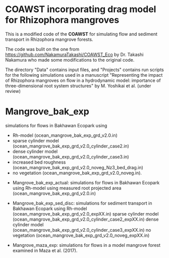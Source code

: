 # COAWST incorporating drag model for Rhizophora mangroves

This is a modified code of the **COAWST** for simulating flow and sediment transport in Rhizophora mangrove forests. 
 
The code was bulit on the one from <https://github.com/NakamuraTakashi/COAWST_Eco> by Dr. Takashi Nakamura who made some modifications to the original code.  

The directory "Data" contains input files, and "Projects" contains run scripts for the following simulations used in a manuscript "Representing the impact of Rhizophora mangroves on flow in a hydrodynamic model: importance of three-dimensional root system structures" by M. Yoshikai et al. (under review)

# Mangrove_bak_exp

simulations for flows in Bakhawan Ecopark using 
* Rh-model (ocean_mangrove_bak_exp_grd_v2.0.in)
* sparse cylinder model (ocean_mangrove_bak_exp_grd_v2.0_cylinder_case2.in)
* dense cylinder model (ocean_mangrove_bak_exp_grd_v2.0_cylinder_case3.in)
* increased bed roughness (ocean_mangrove_bak_exp_grd_v2.0_noveg_Nz3_bed_drag.in)
* no vegetation (ocean_mangrove_bak_exp_grd_v2.0_noveg.in).

- Mangrove_bak_exp_actual: simulations for flows in Bakhawan Ecopark using
  Rh-model using measured root projected area (ocean_mangrove_bak_exp_grd_v2.0.in)

- Mangrove_bak_exp_sed_disc: simulations for sediment transport in Bakhawan Ecopark using
  Rh-model (ocean_mangrove_bak_exp_grd_v2.0_expXX.in)
  sparse cylinder model (ocean_mangrove_bak_exp_grd_v2.0_cylinder_case2_expXX.in)
  dense cylinder model (ocean_mangrove_bak_exp_grd_v2.0_cylinder_case3_expXX.in)
  no vegetation (ocean_mangrove_bak_exp_grd_v2.0_noveg_expXX.in)

- Mangrove_maza_exp: simulations for flows in a model mangrove forest examined in Maza et al. (2017).
